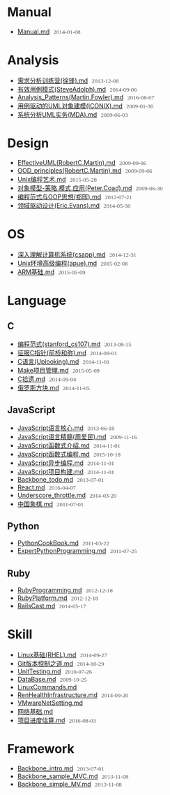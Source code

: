 # Manual
- [Manual.md](http://chinapub.duapp.com/gen_md?src=https%3A%2F%2Fcoding.net%2Fu%2Fcdcnm%2Fp%2Fmd_note%2Fgit%2Fraw%2Fmaster%2Fdocs%2FManual.md) <span>2014-01-08</span>

# Analysis
- [需求分析训练营(徐锋).md](http://chinapub.duapp.com/gen_md?src=https%3A%2F%2Fcoding.net%2Fu%2Fcdcnm%2Fp%2Fmd_note%2Fgit%2Fraw%2Fmaster%2Fdocs%2FAnalysis%2F%25E9%259C%2580%25E6%25B1%2582%25E5%2588%2586%25E6%259E%2590%25E8%25AE%25AD%25E7%25BB%2583%25E8%2590%25A5%2528%25E5%25BE%2590%25E9%2594%258B%2529.md) <span>2013-12-08</span>
- [有效用例模式(SteveAdolph).md](http://chinapub.duapp.com/gen_md?src=https%3A%2F%2Fcoding.net%2Fu%2Fcdcnm%2Fp%2Fmd_note%2Fgit%2Fraw%2Fmaster%2Fdocs%2FAnalysis%2F%25E6%259C%2589%25E6%2595%2588%25E7%2594%25A8%25E4%25BE%258B%25E6%25A8%25A1%25E5%25BC%258F%2528SteveAdolph%2529.md) <span>2014-09-06</span>
- [Analysis_Patterns(Martin.Fowler).md](http://chinapub.duapp.com/gen_md?src=https%3A%2F%2Fcoding.net%2Fu%2Fcdcnm%2Fp%2Fmd_note%2Fgit%2Fraw%2Fmaster%2Fdocs%2FAnalysis%2FAnalysis_Patterns%2528Martin.Fowler%2529.md) <span>2016-08-07</span>
- [用例驱动的UML对象建模(ICONIX).md](http://chinapub.duapp.com/gen_md?src=https%3A%2F%2Fcoding.net%2Fu%2Fcdcnm%2Fp%2Fmd_note%2Fgit%2Fraw%2Fmaster%2Fdocs%2FAnalysis%2F%25E7%2594%25A8%25E4%25BE%258B%25E9%25A9%25B1%25E5%258A%25A8%25E7%259A%2584UML%25E5%25AF%25B9%25E8%25B1%25A1%25E5%25BB%25BA%25E6%25A8%25A1%2528ICONIX%2529.md) <span>2009-01-30</span>
- [系统分析UML实务(MDA).md](http://chinapub.duapp.com/gen_md?src=https%3A%2F%2Fcoding.net%2Fu%2Fcdcnm%2Fp%2Fmd_note%2Fgit%2Fraw%2Fmaster%2Fdocs%2FAnalysis%2F%25E7%25B3%25BB%25E7%25BB%259F%25E5%2588%2586%25E6%259E%2590UML%25E5%25AE%259E%25E5%258A%25A1%2528MDA%2529.md) <span>2009-06-03</span>

# Design
- [EffectiveUML(RobertC.Martin).md](http://chinapub.duapp.com/gen_md?src=https%3A%2F%2Fcoding.net%2Fu%2Fcdcnm%2Fp%2Fmd_note%2Fgit%2Fraw%2Fmaster%2Fdocs%2FDesign%2FEffectiveUML%2528RobertC.Martin%2529.md) <span>2009-09-06</span>
- [OOD_principles(RobertC.Martin).md](http://chinapub.duapp.com/gen_md?src=https%3A%2F%2Fcoding.net%2Fu%2Fcdcnm%2Fp%2Fmd_note%2Fgit%2Fraw%2Fmaster%2Fdocs%2FDesign%2FOOD_principles%2528RobertC.Martin%2529.md) <span>2009-09-06</span>
- [Unix编程艺术.md](http://chinapub.duapp.com/gen_md?src=https%3A%2F%2Fcoding.net%2Fu%2Fcdcnm%2Fp%2Fmd_note%2Fgit%2Fraw%2Fmaster%2Fdocs%2FDesign%2FUnix%25E7%25BC%2596%25E7%25A8%258B%25E8%2589%25BA%25E6%259C%25AF.md) <span>2015-05-28</span>
- [对象模型-策略.模式.应用(Peter.Coad).md](http://chinapub.duapp.com/gen_md?src=https%3A%2F%2Fcoding.net%2Fu%2Fcdcnm%2Fp%2Fmd_note%2Fgit%2Fraw%2Fmaster%2Fdocs%2FDesign%2F%25E5%25AF%25B9%25E8%25B1%25A1%25E6%25A8%25A1%25E5%259E%258B-%25E7%25AD%2596%25E7%2595%25A5.%25E6%25A8%25A1%25E5%25BC%258F.%25E5%25BA%2594%25E7%2594%25A8%2528Peter.Coad%2529.md) <span>2009-06-30</span>
- [编程范式与OOP思想(郑晖).md](http://chinapub.duapp.com/gen_md?src=https%3A%2F%2Fcoding.net%2Fu%2Fcdcnm%2Fp%2Fmd_note%2Fgit%2Fraw%2Fmaster%2Fdocs%2FDesign%2F%25E7%25BC%2596%25E7%25A8%258B%25E8%258C%2583%25E5%25BC%258F%25E4%25B8%258EOOP%25E6%2580%259D%25E6%2583%25B3%2528%25E9%2583%2591%25E6%2599%2596%2529.md) <span>2012-07-21</span>
- [领域驱动设计(Eric.Evans).md](http://chinapub.duapp.com/gen_md?src=https%3A%2F%2Fcoding.net%2Fu%2Fcdcnm%2Fp%2Fmd_note%2Fgit%2Fraw%2Fmaster%2Fdocs%2FDesign%2F%25E9%25A2%2586%25E5%259F%259F%25E9%25A9%25B1%25E5%258A%25A8%25E8%25AE%25BE%25E8%25AE%25A1%2528Eric.Evans%2529.md) <span>2014-05-30</span>

# OS
- [深入理解计算机系统(csapp).md](http://chinapub.duapp.com/gen_md?src=https%3A%2F%2Fcoding.net%2Fu%2Fcdcnm%2Fp%2Fmd_note%2Fgit%2Fraw%2Fmaster%2Fdocs%2FOS%2F%25E6%25B7%25B1%25E5%2585%25A5%25E7%2590%2586%25E8%25A7%25A3%25E8%25AE%25A1%25E7%25AE%2597%25E6%259C%25BA%25E7%25B3%25BB%25E7%25BB%259F%2528csapp%2529.md) <span>2014-12-31</span>
- [Unix环境高级编程(apue).md](http://chinapub.duapp.com/gen_md?src=https%3A%2F%2Fcoding.net%2Fu%2Fcdcnm%2Fp%2Fmd_note%2Fgit%2Fraw%2Fmaster%2Fdocs%2FOS%2FUnix%25E7%258E%25AF%25E5%25A2%2583%25E9%25AB%2598%25E7%25BA%25A7%25E7%25BC%2596%25E7%25A8%258B%2528apue%2529.md) <span>2015-02-08</span>
- [ARM基础.md](http://chinapub.duapp.com/gen_md?src=https%3A%2F%2Fcoding.net%2Fu%2Fcdcnm%2Fp%2Fmd_note%2Fgit%2Fraw%2Fmaster%2Fdocs%2FOS%2FARM%25E5%259F%25BA%25E7%25A1%2580.md) <span>2015-05-09</span>

# Language

## C
- [编程范式(stanford_cs107).md](http://chinapub.duapp.com/gen_md?src=https%3A%2F%2Fcoding.net%2Fu%2Fcdcnm%2Fp%2Fmd_note%2Fgit%2Fraw%2Fmaster%2Fdocs%2FLanguage%2FC%2F%25E7%25BC%2596%25E7%25A8%258B%25E8%258C%2583%25E5%25BC%258F%2528stanford_cs107%2529.md) <span>2013-08-15</span>
- [征服C指针(前桥和弥).md](http://chinapub.duapp.com/gen_md?src=https%3A%2F%2Fcoding.net%2Fu%2Fcdcnm%2Fp%2Fmd_note%2Fgit%2Fraw%2Fmaster%2Fdocs%2FLanguage%2FC%2F%25E5%25BE%2581%25E6%259C%258DC%25E6%258C%2587%25E9%2592%2588%2528%25E5%2589%258D%25E6%25A1%25A5%25E5%2592%258C%25E5%25BC%25A5%2529.md) <span>2014-08-01</span>
- [C语言(Uplooking).md](http://chinapub.duapp.com/gen_md?src=https%3A%2F%2Fcoding.net%2Fu%2Fcdcnm%2Fp%2Fmd_note%2Fgit%2Fraw%2Fmaster%2Fdocs%2FLanguage%2FC%2FC%25E8%25AF%25AD%25E8%25A8%2580%2528Uplooking%2529.md) <span>2014-11-01</span>
- [Make项目管理.md](http://chinapub.duapp.com/gen_md?src=https%3A%2F%2Fcoding.net%2Fu%2Fcdcnm%2Fp%2Fmd_note%2Fgit%2Fraw%2Fmaster%2Fdocs%2FLanguage%2FC%2FMake%25E9%25A1%25B9%25E7%259B%25AE%25E7%25AE%25A1%25E7%2590%2586.md) <span>2015-05-09</span>
- [C拾遗.md](http://chinapub.duapp.com/gen_md?src=https%3A%2F%2Fcoding.net%2Fu%2Fcdcnm%2Fp%2Fmd_note%2Fgit%2Fraw%2Fmaster%2Fdocs%2FLanguage%2FC%2FC%25E6%258B%25BE%25E9%2581%2597.md) <span>2014-09-04</span>
- [俄罗斯方块.md](http://chinapub.duapp.com/gen_md?src=https%3A%2F%2Fcoding.net%2Fu%2Fcdcnm%2Fp%2Fmd_note%2Fgit%2Fraw%2Fmaster%2Fdocs%2FLanguage%2FC%2F%25E4%25BF%2584%25E7%25BD%2597%25E6%2596%25AF%25E6%2596%25B9%25E5%259D%2597.md) <span>2014-11-05</span>

## JavaScript
- [JavaScript语言核心.md](http://chinapub.duapp.com/gen_md?src=https%3A%2F%2Fcoding.net%2Fu%2Fcdcnm%2Fp%2Fmd_note%2Fgit%2Fraw%2Fmaster%2Fdocs%2FLanguage%2FJavaScript%2FJavaScript%25E8%25AF%25AD%25E8%25A8%2580%25E6%25A0%25B8%25E5%25BF%2583.md) <span>2013-06-18</span>
- [JavaScript语言精髓(周爱民).md](http://chinapub.duapp.com/gen_md?src=https%3A%2F%2Fcoding.net%2Fu%2Fcdcnm%2Fp%2Fmd_note%2Fgit%2Fraw%2Fmaster%2Fdocs%2FLanguage%2FJavaScript%2FJavaScript%25E8%25AF%25AD%25E8%25A8%2580%25E7%25B2%25BE%25E9%25AB%2593%2528%25E5%2591%25A8%25E7%2588%25B1%25E6%25B0%2591%2529.md) <span>2009-11-16</span>
- [JavaScript函数式介绍.md](http://chinapub.duapp.com/gen_md?src=https%3A%2F%2Fcoding.net%2Fu%2Fcdcnm%2Fp%2Fmd_note%2Fgit%2Fraw%2Fmaster%2Fdocs%2FLanguage%2FJavaScript%2FJavaScript%25E5%2587%25BD%25E6%2595%25B0%25E5%25BC%258F%25E4%25BB%258B%25E7%25BB%258D.md) <span>2014-11-01</span>
- [JavaScript函数式编程.md](http://chinapub.duapp.com/gen_md?src=https%3A%2F%2Fcoding.net%2Fu%2Fcdcnm%2Fp%2Fmd_note%2Fgit%2Fraw%2Fmaster%2Fdocs%2FLanguage%2FJavaScript%2FJavaScript%25E5%2587%25BD%25E6%2595%25B0%25E5%25BC%258F%25E7%25BC%2596%25E7%25A8%258B.md) <span>2015-10-18</span>
- [JavaScript异步编程.md](http://chinapub.duapp.com/gen_md?src=https%3A%2F%2Fcoding.net%2Fu%2Fcdcnm%2Fp%2Fmd_note%2Fgit%2Fraw%2Fmaster%2Fdocs%2FLanguage%2FJavaScript%2FJavaScript%25E5%25BC%2582%25E6%25AD%25A5%25E7%25BC%2596%25E7%25A8%258B.md) <span>2014-11-01</span>
- [JavaScript项目构建.md](http://chinapub.duapp.com/gen_md?src=https%3A%2F%2Fcoding.net%2Fu%2Fcdcnm%2Fp%2Fmd_note%2Fgit%2Fraw%2Fmaster%2Fdocs%2FLanguage%2FJavaScript%2FJavaScript%25E9%25A1%25B9%25E7%259B%25AE%25E6%259E%2584%25E5%25BB%25BA.md) <span>2014-11-01</span>
- [Backbone_todo.md](http://chinapub.duapp.com/gen_md?src=https%3A%2F%2Fcoding.net%2Fu%2Fcdcnm%2Fp%2Fmd_note%2Fgit%2Fraw%2Fmaster%2Fdocs%2FLanguage%2FJavaScript%2FBackbone_todo.md) <span>2013-07-01</span>
- [React.md](http://chinapub.duapp.com/gen_md?src=https%3A%2F%2Fcoding.net%2Fu%2Fcdcnm%2Fp%2Fmd_note%2Fgit%2Fraw%2Fmaster%2Fdocs%2FLanguage%2FJavaScript%2FReact.md) <span>2016-04-07</span>
- [Underscore_throttle.md](http://chinapub.duapp.com/gen_md?src=https%3A%2F%2Fcoding.net%2Fu%2Fcdcnm%2Fp%2Fmd_note%2Fgit%2Fraw%2Fmaster%2Fdocs%2FLanguage%2FJavaScript%2FUnderscore_throttle.md) <span>2014-03-20</span>
- [中国象棋.md](http://chinapub.duapp.com/gen_md?src=https%3A%2F%2Fcoding.net%2Fu%2Fcdcnm%2Fp%2Fmd_note%2Fgit%2Fraw%2Fmaster%2Fdocs%2FLanguage%2FJavaScript%2F%25E4%25B8%25AD%25E5%259B%25BD%25E8%25B1%25A1%25E6%25A3%258B.md) <span>2011-07-01</span>

## Python
- [PythonCookBook.md](http://chinapub.duapp.com/gen_md?src=https%3A%2F%2Fcoding.net%2Fu%2Fcdcnm%2Fp%2Fmd_note%2Fgit%2Fraw%2Fmaster%2Fdocs%2FLanguage%2FPython%2FPythonCookBook.md) <span>2011-03-22</span>
- [ExpertPythonProgramming.md](http://chinapub.duapp.com/gen_md?src=https%3A%2F%2Fcoding.net%2Fu%2Fcdcnm%2Fp%2Fmd_note%2Fgit%2Fraw%2Fmaster%2Fdocs%2FLanguage%2FPython%2FExpertPythonProgramming.md) <span>2011-07-25</span>

## Ruby
- [RubyProgramming.md](http://chinapub.duapp.com/gen_md?src=https%3A%2F%2Fcoding.net%2Fu%2Fcdcnm%2Fp%2Fmd_note%2Fgit%2Fraw%2Fmaster%2Fdocs%2FLanguage%2FRuby%2FRubyProgramming.md) <span>2012-12-18</span>
- [RubyPlatform.md](http://chinapub.duapp.com/gen_md?src=https%3A%2F%2Fcoding.net%2Fu%2Fcdcnm%2Fp%2Fmd_note%2Fgit%2Fraw%2Fmaster%2Fdocs%2FLanguage%2FRuby%2FRubyPlatform.md) <span>2012-12-18</span>
- [RailsCast.md](http://chinapub.duapp.com/gen_md?src=https%3A%2F%2Fcoding.net%2Fu%2Fcdcnm%2Fp%2Fmd_note%2Fgit%2Fraw%2Fmaster%2Fdocs%2FLanguage%2FRuby%2FRailsCast.md) <span>2014-05-17</span>

# Skill
- [Linux基础(RHEL).md](http://chinapub.duapp.com/gen_md?src=https%3A%2F%2Fcoding.net%2Fu%2Fcdcnm%2Fp%2Fmd_note%2Fgit%2Fraw%2Fmaster%2Fdocs%2FSkill%2FLinux%25E5%259F%25BA%25E7%25A1%2580%2528RHEL%2529.md) <span>2014-09-27</span>
- [Git版本控制之道.md](http://chinapub.duapp.com/gen_md?src=https%3A%2F%2Fcoding.net%2Fu%2Fcdcnm%2Fp%2Fmd_note%2Fgit%2Fraw%2Fmaster%2Fdocs%2FSkill%2FGit%25E7%2589%2588%25E6%259C%25AC%25E6%258E%25A7%25E5%2588%25B6%25E4%25B9%258B%25E9%2581%2593.md) <span>2014-10-29</span>
- [UnitTesting.md](http://chinapub.duapp.com/gen_md?src=https%3A%2F%2Fcoding.net%2Fu%2Fcdcnm%2Fp%2Fmd_note%2Fgit%2Fraw%2Fmaster%2Fdocs%2FSkill%2FUnitTesting.md) <span>2010-07-26</span>
- [DataBase.md](http://chinapub.duapp.com/gen_md?src=https%3A%2F%2Fcoding.net%2Fu%2Fcdcnm%2Fp%2Fmd_note%2Fgit%2Fraw%2Fmaster%2Fdocs%2FSkill%2FDataBase.md) <span>2009-10-25</span>
- [LinuxCommands.md](http://chinapub.duapp.com/gen_md?src=https%3A%2F%2Fcoding.net%2Fu%2Fcdcnm%2Fp%2Fmd_note%2Fgit%2Fraw%2Fmaster%2Fdocs%2FSkill%2FLinuxCommands.md) <span></span>
- [RenHealthInfrastructure.md](http://chinapub.duapp.com/gen_md?src=https%3A%2F%2Fcoding.net%2Fu%2Fcdcnm%2Fp%2Fmd_note%2Fgit%2Fraw%2Fmaster%2Fdocs%2FSkill%2FRenHealthInfrastructure.md) <span>2014-09-20</span>
- [VMwareNetSetting.md](http://chinapub.duapp.com/gen_md?src=https%3A%2F%2Fcoding.net%2Fu%2Fcdcnm%2Fp%2Fmd_note%2Fgit%2Fraw%2Fmaster%2Fdocs%2FSkill%2FVMwareNetSetting.md) <span></span>
- [网络基础.md](http://chinapub.duapp.com/gen_md?src=https%3A%2F%2Fcoding.net%2Fu%2Fcdcnm%2Fp%2Fmd_note%2Fgit%2Fraw%2Fmaster%2Fdocs%2FSkill%2F%25E7%25BD%2591%25E7%25BB%259C%25E5%259F%25BA%25E7%25A1%2580.md) <span></span>
- [项目进度估算.md](http://chinapub.duapp.com/gen_md?src=https%3A%2F%2Fcoding.net%2Fu%2Fcdcnm%2Fp%2Fmd_note%2Fgit%2Fraw%2Fmaster%2Fdocs%2FSkill%2F%25E9%25A1%25B9%25E7%259B%25AE%25E8%25BF%259B%25E5%25BA%25A6%25E4%25BC%25B0%25E7%25AE%2597.md) <span>2016-08-03</span>

# Framework
- [Backbone_intro.md](http://chinapub.duapp.com/gen_md?src=https%3A%2F%2Fcoding.net%2Fu%2Fcdcnm%2Fp%2Fmd_note%2Fgit%2Fraw%2Fmaster%2Fdocs%2FFramework%2FBackbone_intro.md) <span>2013-07-01</span>
- [Backbone_sample_MVC.md](http://chinapub.duapp.com/gen_md?src=https%3A%2F%2Fcoding.net%2Fu%2Fcdcnm%2Fp%2Fmd_note%2Fgit%2Fraw%2Fmaster%2Fdocs%2FFramework%2FBackbone_sample_MVC.md) <span>2013-11-08</span>
- [Backbone_simple_MV.md](http://chinapub.duapp.com/gen_md?src=https%3A%2F%2Fcoding.net%2Fu%2Fcdcnm%2Fp%2Fmd_note%2Fgit%2Fraw%2Fmaster%2Fdocs%2FFramework%2FBackbone_simple_MV.md) <span>2013-11-08</span>

<style type="text/css">li span{font-size:0.95em;color:#555;font-family:'sans-serif';padding-left:5px;}</style>